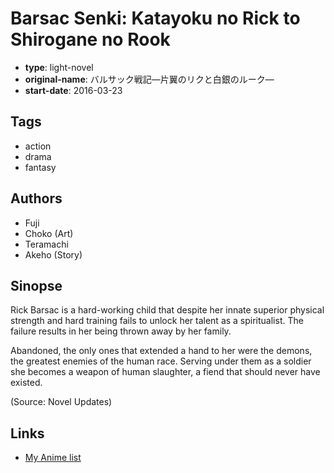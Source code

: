 # Barsac Senki: Katayoku no Rick to Shirogane no Rook

-   **type**: light-novel
-   **original-name**: バルサック戦記―片翼のリクと白銀のルーク―
-   **start-date**: 2016-03-23

## Tags

-   action
-   drama
-   fantasy

## Authors

-   Fuji
-   Choko (Art)
-   Teramachi
-   Akeho (Story)

## Sinopse

Rick Barsac is a hard-working child that despite her innate superior physical strength and hard training fails to unlock her talent as a spiritualist. The failure results in her being thrown away by her family.

Abandoned, the only ones that extended a hand to her were the demons, the greatest enemies of the human race. Serving under them as a soldier she becomes a weapon of human slaughter, a fiend that should never have existed.

(Source: Novel Updates)

## Links

-   [My Anime list](https://myanimelist.net/manga/97772/Barsac_Senki__Katayoku_no_Rick_to_Shirogane_no_Rook)
